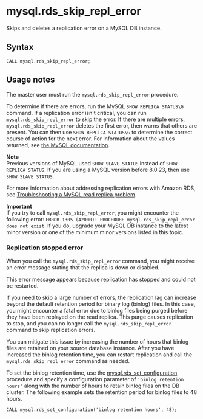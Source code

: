 # mysql\.rds\_skip\_repl\_error<a name="mysql_rds_skip_repl_error"></a>

Skips and deletes a replication error on a MySQL DB instance\.

## Syntax<a name="mysql_rds_skip_repl_error-syntax"></a>

 

```
CALL mysql.rds_skip_repl_error;
```

## Usage notes<a name="mysql_rds_skip_repl_error-usage-notes"></a>

The master user must run the `mysql.rds_skip_repl_error` procedure\.

To determine if there are errors, run the MySQL `SHOW REPLICA STATUS\G` command\. If a replication error isn't critical, you can run `mysql.rds_skip_repl_error` to skip the error\. If there are multiple errors, `mysql.rds_skip_repl_error` deletes the first error, then warns that others are present\. You can then use `SHOW REPLICA STATUS\G` to determine the correct course of action for the next error\. For information about the values returned, see [the MySQL documentation](https://dev.mysql.com/doc/refman/8.0/en/show-replica-status.html)\.

**Note**  
Previous versions of MySQL used `SHOW SLAVE STATUS` instead of `SHOW REPLICA STATUS`\. If you are using a MySQL version before 8\.0\.23, then use `SHOW SLAVE STATUS`\. 

For more information about addressing replication errors with Amazon RDS, see [Troubleshooting a MySQL read replica problem](USER_MySQL.Replication.ReadReplicas.md#USER_ReadRepl.Troubleshooting)\.

**Important**  
If you try to call `mysql.rds_skip_repl_error`, you might encounter the following error: `ERROR 1305 (42000): PROCEDURE mysql.rds_skip_repl_error does not exist`\. If you do, upgrade your MySQL DB instance to the latest minor version or one of the minimum minor versions listed in this topic\.

### Replication stopped error<a name="w438aac31c91c39b7c13"></a>

When you call the `mysql.rds_skip_repl_error` command, you might receive an error message stating that the replica is down or disabled\.

This error message appears because replication has stopped and could not be restarted\.

If you need to skip a large number of errors, the replication lag can increase beyond the default retention period for binary log \(binlog\) files\. In this case, you might encounter a fatal error due to binlog files being purged before they have been replayed on the read replica\. This purge causes replication to stop, and you can no longer call the `mysql.rds_skip_repl_error` command to skip replication errors\. 

You can mitigate this issue by increasing the number of hours that binlog files are retained on your source database instance\. After you have increased the binlog retention time, you can restart replication and call the `mysql.rds_skip_repl_error` command as needed\.

To set the binlog retention time, use the [mysql\.rds\_set\_configuration](mysql_rds_set_configuration.md) procedure and specify a configuration parameter of `'binlog retention hours'` along with the number of hours to retain binlog files on the DB cluster\. The following example sets the retention period for binlog files to 48 hours\.

```
CALL mysql.rds_set_configuration('binlog retention hours', 48);
```